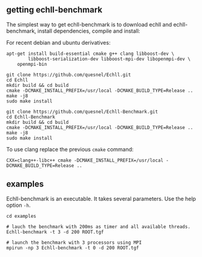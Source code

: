 ## getting echll-benchmark

The simplest way to get echll-benchmark is to download echll and
echll-benchmark, install dependencies, compile and install:

For recent debian and ubuntu derivatives:

    apt-get install build-essential cmake g++ clang libboost-dev \
            libboost-serialization-dev libboost-mpi-dev libopenmpi-dev \
	    openmpi-bin

    git clone https://github.com/quesnel/Echll.git
    cd Echll
    mkdir build && cd build
    cmake -DCMAKE_INSTALL_PREFIX=/usr/local -DCMAKE_BUILD_TYPE=Release ..
    make -j8
    sudo make install

    git clone https://github.com/quesnel/Echll-Benchmark.git
    cd Echll-Benchmark
    mkdir build && cd build
    cmake -DCMAKE_INSTALL_PREFIX=/usr/local -DCMAKE_BUILD_TYPE=Release ..
    make -j8
    sudo make install

To use clang replace the previous `cmake` command:

    CXX=clang++-libc++ cmake -DCMAKE_INSTALL_PREFIX=/usr/local -DCMAKE_BUILD_TYPE=Release ..

## examples

Echll-benchmark is an executable. It takes several parameters. Use the help
option `-h`.

    cd examples

    # lauch the benchmark with 200ms as timer and all available threads.
    Echll-benchmark -t 3 -d 200 ROOT.tgf
    
    # launch the benchmark with 3 processors using MPI
    mpirun -np 3 Echll-benchmark -t 0 -d 200 ROOT.tgf
